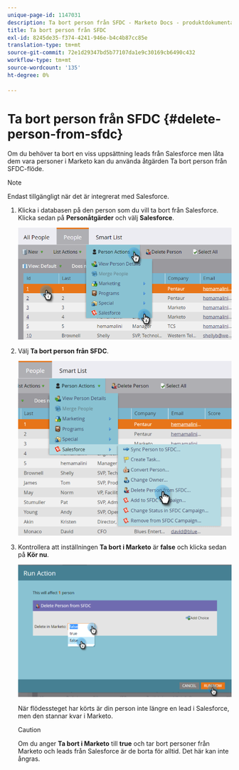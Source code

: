 ```yaml
---
unique-page-id: 1147031
description: Ta bort person från SFDC - Marketo Docs - produktdokumentation
title: Ta bort person från SFDC
exl-id: 8245de35-f374-4241-946e-b4c4b87cc85e
translation-type: tm+mt
source-git-commit: 72e1d29347bd5b77107da1e9c30169cb6490c432
workflow-type: tm+mt
source-wordcount: '135'
ht-degree: 0%

---
```


# Ta bort person från SFDC {#delete-person-from-sfdc}

Om du behöver ta bort en viss uppsättning leads från Salesforce men låta dem vara personer i Marketo kan du använda åtgärden Ta bort person från SFDC-flöde.

>[!NOTE]
>
>Endast tillgängligt när det är integrerat med Salesforce.

1. Klicka i databasen på den person som du vill ta bort från Salesforce. Klicka sedan på **Personåtgärder** och välj **Salesforce**.

   ![](assets/person-actions-salesforce.png)

1. Välj **Ta bort person från SFDC**.

   ![](assets/delete-person-from-sfdc.png)

1. Kontrollera att inställningen **Ta bort i Marketo** är **false** och klicka sedan på **Kör nu**.

   ![](assets/run-action-delete-lead-from-sfdc.png)

   När flödessteget har körts är din person inte längre en lead i Salesforce, men den stannar kvar i Marketo.

   >[!CAUTION]
   >
   >Om du anger **Ta bort i Marketo** till **true** och tar bort personer från Marketo och leads från Salesforce är de borta för alltid. Det här kan inte ångras.
